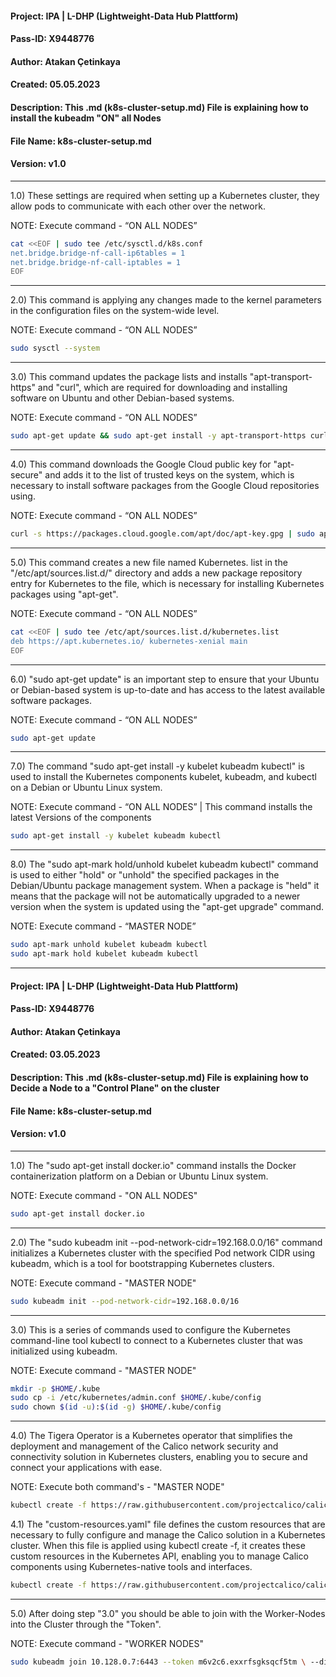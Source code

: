 #### Project: IPA | L-DHP (Lightweight-Data Hub Plattform)

#### Pass-ID: X9448776

#### Author: Atakan Çetinkaya

#### Created: 05.05.2023

#### Description: This .md (k8s-cluster-setup.md) File is explaining how to install the kubeadm "ON" all Nodes

#### File Name: k8s-cluster-setup.md

#### Version: v1.0

---

1.0) These settings are required when setting up a Kubernetes cluster, they allow pods to communicate with each other over the network.

NOTE: Execute command - “ON ALL NODES”

```sh
cat <<EOF | sudo tee /etc/sysctl.d/k8s.conf
net.bridge.bridge-nf-call-ip6tables = 1
net.bridge.bridge-nf-call-iptables = 1
EOF
```

---

2.0) This command is applying any changes made to the kernel parameters in the configuration files on the system-wide level.

NOTE: Execute command - “ON ALL NODES”

```sh
sudo sysctl --system
```

---

3.0) This command updates the package lists and installs "apt-transport-https" and "curl", which are required for downloading and installing software on Ubuntu and other Debian-based systems.

NOTE: Execute command - “ON ALL NODES”

```sh
sudo apt-get update && sudo apt-get install -y apt-transport-https curl
```

---

4.0) This command downloads the Google Cloud public key for "apt-secure" and adds it to the list of trusted keys on the system, which is
necessary to install software packages from the Google Cloud repositories using.

NOTE: Execute command - “ON ALL NODES”

```sh
curl -s https://packages.cloud.google.com/apt/doc/apt-key.gpg | sudo apt-key add -
```

---

5.0) This command creates a new file named Kubernetes. list in the "/etc/apt/sources.list.d/" directory and adds a new package repository entry for Kubernetes to the file, which is necessary for installing Kubernetes packages using "apt-get".

NOTE: Execute command - “ON ALL NODES”

```sh
cat <<EOF | sudo tee /etc/apt/sources.list.d/kubernetes.list
deb https://apt.kubernetes.io/ kubernetes-xenial main
EOF
```

---

6.0) "sudo apt-get update" is an important step to ensure that your Ubuntu or Debian-based system is up-to-date and has access to the latest
available software packages.

NOTE: Execute command - “ON ALL NODES”

```sh
sudo apt-get update
```

---

7.0) The command "sudo apt-get install -y kubelet kubeadm kubectl" is used to install the Kubernetes components kubelet, kubeadm, and kubectl on a Debian or Ubuntu Linux system.

NOTE: Execute command - “ON ALL NODES” | This command installs the latest Versions of the components

```sh
sudo apt-get install -y kubelet kubeadm kubectl
```

---

8.0) The "sudo apt-mark hold/unhold kubelet kubeadm kubectl" command is used to either "hold" or "unhold" the specified packages in the
Debian/Ubuntu package management system. When a package is "held" it means that the package will not be automatically upgraded to a
newer version when the system is updated using the "apt-get upgrade" command.

NOTE: Execute command - “MASTER NODE”

```sh
sudo apt-mark unhold kubelet kubeadm kubectl
sudo apt-mark hold kubelet kubeadm kubectl
```

---

#### Project: IPA | L-DHP (Lightweight-Data Hub Plattform)

#### Pass-ID: X9448776

#### Author: Atakan Çetinkaya

#### Created: 03.05.2023

#### Description: This .md (k8s-cluster-setup.md) File is explaining how to Decide a Node to a "Control Plane" on the cluster

#### File Name: k8s-cluster-setup.md

#### Version: v1.0

---

1.0) The "sudo apt-get install docker.io" command installs the Docker containerization platform on a Debian or Ubuntu Linux system.

NOTE: Execute command - "ON ALL NODES"

```sh
sudo apt-get install docker.io
```

---

2.0) The "sudo kubeadm init --pod-network-cidr=192.168.0.0/16" command initializes a Kubernetes cluster with the specified Pod network
CIDR using kubeadm, which is a tool for bootstrapping Kubernetes clusters.

NOTE: Execute command - "MASTER NODE"

```sh
sudo kubeadm init --pod-network-cidr=192.168.0.0/16
```

---

3.0) This is a series of commands used to configure the Kubernetes command-line tool kubectl to connect to a Kubernetes cluster that was
initialized using kubeadm.

NOTE: Execute command - "MASTER NODE"

```sh
mkdir -p $HOME/.kube
sudo cp -i /etc/kubernetes/admin.conf $HOME/.kube/config
sudo chown $(id -u):$(id -g) $HOME/.kube/config
```

---

4.0) The Tigera Operator is a Kubernetes operator that simplifies the deployment and management of the Calico network security and
connectivity solution in Kubernetes clusters, enabling you to secure and connect your applications with ease.

NOTE: Execute both command's - "MASTER NODE"

```sh
kubectl create -f https://raw.githubusercontent.com/projectcalico/calico/v3.25.1/manifests/tigera-operator.yaml
```

4.1) The "custom-resources.yaml" file defines the custom resources that are necessary to fully configure and manage the Calico solution in a Kubernetes cluster. When this file is applied using kubectl create -f, it creates these custom resources in the Kubernetes API, enabling you to manage Calico components using Kubernetes-native tools and interfaces.

```sh
kubectl create -f https://raw.githubusercontent.com/projectcalico/calico/v3.25.1/manifests/custom-resources.yaml
```

---

5.0) After doing step "3.0" you should be able to join with the Worker-Nodes into the Cluster through the "Token".

NOTE: Execute command - "WORKER NODES"

```sh
sudo kubeadm join 10.128.0.7:6443 --token m6v2c6.exxrfsgksqcf5tm \ --discovery-token-ca-cert-hash sha256:4890227f4cefd1cffd7dae7430ba1882c106086eaf3ccbd05c665afeb356f
```
